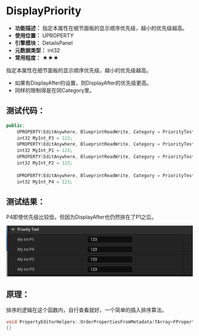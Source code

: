 ﻿# DisplayPriority

- **功能描述：** 指定本属性在细节面板的显示顺序优先级，越小的优先级越高。
- **使用位置：** UPROPERTY
- **引擎模块：** DetailsPanel
- **元数据类型：** int32
- **常用程度：** ★★★

指定本属性在细节面板的显示顺序优先级，越小的优先级越高。

- 如果有DisplayAfter的设置，则DisplayAfter的优先级更高。
- 同样的限制得是在同Category里。

## 测试代码：

```cpp
public:
	UPROPERTY(EditAnywhere, BlueprintReadWrite, Category = PriorityTest, meta = (DisplayPriority = 3))
	int32 MyInt_P3 = 123;
	UPROPERTY(EditAnywhere, BlueprintReadWrite, Category = PriorityTest, meta = (DisplayPriority = 1))
	int32 MyInt_P1 = 123;
	UPROPERTY(EditAnywhere, BlueprintReadWrite, Category = PriorityTest, meta = (DisplayPriority = 2))
	int32 MyInt_P2 = 123;

	UPROPERTY(EditAnywhere, BlueprintReadWrite, Category = PriorityTest, meta = (DisplayPriority = 4,DisplayAfter="MyInt_P1"))
	int32 MyInt_P4 = 123;
```

## 测试结果：

P4即使优先级比较低，但因为DisplayAfter也仍然排在了P1之后。

![Untitled](Untitled.png)

## 原理：

排序的逻辑在这个函数内，自行查看就好。一个简单的插入排序算法。

```cpp
void PropertyEditorHelpers::OrderPropertiesFromMetadata(TArray<FProperty*>& Properties)
{}
```